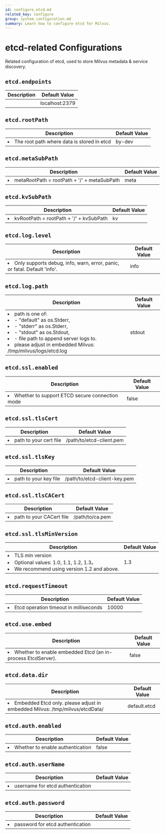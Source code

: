 ```yaml
---
id: configure_etcd.md
related_key: configure
group: system_configuration.md
summary: Learn how to configure etcd for Milvus.
---
```


# etcd-related Configurations

Related configuration of etcd, used to store Milvus metadata & service discovery.

## `etcd.endpoints`

<table id="etcd.endpoints">
  <thead>
    <tr>
      <th class="width80">Description</th>
      <th class="width20">Default Value</th> 
    </tr>
  </thead>
  <tbody>
    <tr>
      <td></td>
      <td>localhost:2379</td>
    </tr>
  </tbody>
</table>


## `etcd.rootPath`

<table id="etcd.rootPath">
  <thead>
    <tr>
      <th class="width80">Description</th>
      <th class="width20">Default Value</th> 
    </tr>
  </thead>
  <tbody>
    <tr>
      <td>
        <li>The root path where data is stored in etcd</li>      </td>
      <td>by-dev</td>
    </tr>
  </tbody>
</table>


## `etcd.metaSubPath`

<table id="etcd.metaSubPath">
  <thead>
    <tr>
      <th class="width80">Description</th>
      <th class="width20">Default Value</th> 
    </tr>
  </thead>
  <tbody>
    <tr>
      <td>
        <li>metaRootPath = rootPath + '/' + metaSubPath</li>      </td>
      <td>meta</td>
    </tr>
  </tbody>
</table>


## `etcd.kvSubPath`

<table id="etcd.kvSubPath">
  <thead>
    <tr>
      <th class="width80">Description</th>
      <th class="width20">Default Value</th> 
    </tr>
  </thead>
  <tbody>
    <tr>
      <td>
        <li>kvRootPath = rootPath + '/' + kvSubPath</li>      </td>
      <td>kv</td>
    </tr>
  </tbody>
</table>


## `etcd.log.level`

<table id="etcd.log.level">
  <thead>
    <tr>
      <th class="width80">Description</th>
      <th class="width20">Default Value</th> 
    </tr>
  </thead>
  <tbody>
    <tr>
      <td>
        <li>Only supports debug, info, warn, error, panic, or fatal. Default 'info'.</li>      </td>
      <td>info</td>
    </tr>
  </tbody>
</table>


## `etcd.log.path`

<table id="etcd.log.path">
  <thead>
    <tr>
      <th class="width80">Description</th>
      <th class="width20">Default Value</th> 
    </tr>
  </thead>
  <tbody>
    <tr>
      <td>
        <li>path is one of:</li>
        <li> - "default" as os.Stderr,</li>
        <li> - "stderr" as os.Stderr,</li>
        <li> - "stdout" as os.Stdout,</li>
        <li> - file path to append server logs to.</li>
        <li>please adjust in embedded Milvus: /tmp/milvus/logs/etcd.log</li>      </td>
      <td>stdout</td>
    </tr>
  </tbody>
</table>


## `etcd.ssl.enabled`

<table id="etcd.ssl.enabled">
  <thead>
    <tr>
      <th class="width80">Description</th>
      <th class="width20">Default Value</th> 
    </tr>
  </thead>
  <tbody>
    <tr>
      <td>
        <li>Whether to support ETCD secure connection mode</li>      </td>
      <td>false</td>
    </tr>
  </tbody>
</table>


## `etcd.ssl.tlsCert`

<table id="etcd.ssl.tlsCert">
  <thead>
    <tr>
      <th class="width80">Description</th>
      <th class="width20">Default Value</th> 
    </tr>
  </thead>
  <tbody>
    <tr>
      <td>
        <li>path to your cert file</li>      </td>
      <td>/path/to/etcd-client.pem</td>
    </tr>
  </tbody>
</table>


## `etcd.ssl.tlsKey`

<table id="etcd.ssl.tlsKey">
  <thead>
    <tr>
      <th class="width80">Description</th>
      <th class="width20">Default Value</th> 
    </tr>
  </thead>
  <tbody>
    <tr>
      <td>
        <li>path to your key file</li>      </td>
      <td>/path/to/etcd-client-key.pem</td>
    </tr>
  </tbody>
</table>


## `etcd.ssl.tlsCACert`

<table id="etcd.ssl.tlsCACert">
  <thead>
    <tr>
      <th class="width80">Description</th>
      <th class="width20">Default Value</th> 
    </tr>
  </thead>
  <tbody>
    <tr>
      <td>
        <li>path to your CACert file</li>      </td>
      <td>/path/to/ca.pem</td>
    </tr>
  </tbody>
</table>


## `etcd.ssl.tlsMinVersion`

<table id="etcd.ssl.tlsMinVersion">
  <thead>
    <tr>
      <th class="width80">Description</th>
      <th class="width20">Default Value</th> 
    </tr>
  </thead>
  <tbody>
    <tr>
      <td>
        <li>TLS min version</li>
        <li>Optional values: 1.0, 1.1, 1.2, 1.3。</li>
        <li>We recommend using version 1.2 and above.</li>      </td>
      <td>1.3</td>
    </tr>
  </tbody>
</table>


## `etcd.requestTimeout`

<table id="etcd.requestTimeout">
  <thead>
    <tr>
      <th class="width80">Description</th>
      <th class="width20">Default Value</th> 
    </tr>
  </thead>
  <tbody>
    <tr>
      <td>
        <li>Etcd operation timeout in milliseconds</li>      </td>
      <td>10000</td>
    </tr>
  </tbody>
</table>


## `etcd.use.embed`

<table id="etcd.use.embed">
  <thead>
    <tr>
      <th class="width80">Description</th>
      <th class="width20">Default Value</th> 
    </tr>
  </thead>
  <tbody>
    <tr>
      <td>
        <li>Whether to enable embedded Etcd (an in-process EtcdServer).</li>      </td>
      <td>false</td>
    </tr>
  </tbody>
</table>


## `etcd.data.dir`

<table id="etcd.data.dir">
  <thead>
    <tr>
      <th class="width80">Description</th>
      <th class="width20">Default Value</th> 
    </tr>
  </thead>
  <tbody>
    <tr>
      <td>
        <li>Embedded Etcd only. please adjust in embedded Milvus: /tmp/milvus/etcdData/</li>      </td>
      <td>default.etcd</td>
    </tr>
  </tbody>
</table>


## `etcd.auth.enabled`

<table id="etcd.auth.enabled">
  <thead>
    <tr>
      <th class="width80">Description</th>
      <th class="width20">Default Value</th> 
    </tr>
  </thead>
  <tbody>
    <tr>
      <td>
        <li>Whether to enable authentication</li>      </td>
      <td>false</td>
    </tr>
  </tbody>
</table>


## `etcd.auth.userName`

<table id="etcd.auth.userName">
  <thead>
    <tr>
      <th class="width80">Description</th>
      <th class="width20">Default Value</th> 
    </tr>
  </thead>
  <tbody>
    <tr>
      <td>
        <li>username for etcd authentication</li>      </td>
      <td></td>
    </tr>
  </tbody>
</table>


## `etcd.auth.password`

<table id="etcd.auth.password">
  <thead>
    <tr>
      <th class="width80">Description</th>
      <th class="width20">Default Value</th> 
    </tr>
  </thead>
  <tbody>
    <tr>
      <td>
        <li>password for etcd authentication</li>      </td>
      <td></td>
    </tr>
  </tbody>
</table>



